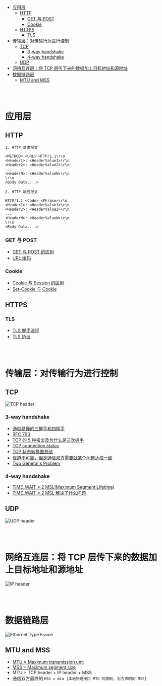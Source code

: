 - [应用层](#应用层)
  - [HTTP](#http)
    - [GET 与 POST](#get-与-post)
    - [Cookie](#cookie)
  - [HTTPS](#https)
    - [TLS](#tls)
- [传输层：对传输行为进行控制](#传输层对传输行为进行控制)
  - [TCP](#tcp)
    - [3-way handshake](#3-way-handshake)
    - [4-way handshake](#4-way-handshake)
  - [UDP](#udp)
- [网络互连层：将 TCP 层传下来的数据加上目标地址和源地址](#网络互连层将-tcp-层传下来的数据加上目标地址和源地址)
- [数据链路层](#数据链路层)
  - [MTU and MSS](#mtu-and-mss)


</br></br>


# 应用层
## HTTP
```
1. HTTP 请求报文

<METHOD> <URL> HTTP/1.1\r\n
<Header1>: <HeaderValue1>\r\n
<Header2>: <HeaderValue2>\r\n
...
<HeaderN>: <HeaderValueN>\r\n
\r\n
<Body Data....>

2. HTTP 响应报文

HTTP/1.1 <Code> <Phrase>\r\n
<Header1>: <HeaderValue1>\r\n
<Header2>: <HeaderValue2>\r\n
...
<HeaderN>: <HeaderValueN>\r\n
\r\n
<Body Data....>
```
### GET 与 POST
- [GET 与 POST 的区别](https://www.zhihu.com/question/28586791/answer/767316172)
- [URL 编码](http://www.ruanyifeng.com/blog/2010/02/url_encoding.html)

### Cookie
- [Cookie 与 Session 的区别](https://www.zhihu.com/question/19786827/answer/84540780)
- [Set-Cookie 与 Cookie](https://stackoverflow.com/questions/38485028/what-is-the-difference-between-set-cookie-and-cookie)

## HTTPS
### TLS
- [TLS 握手流程](https://zhuanlan.zhihu.com/p/86304211)
- [TLS 协议](https://cshihong.github.io/2019/05/09/SSL%E5%8D%8F%E8%AE%AE%E8%AF%A6%E8%A7%A3/)


</br></br>


# 传输层：对传输行为进行控制
## TCP
![TCP header](https://upload.wikimedia.org/wikipedia/commons/d/da/TCP_header.png)
### 3-way handshake
- [通俗易懂的三握手和四挥手](https://mp.weixin.qq.com/s/u56NcMs68sgi6uDpzJ61yw)
- [RFC 793](https://www.ietf.org/rfc/rfc793.txt)
- [TCP 的 5 种报文及为什么是三次握手](https://mp.weixin.qq.com/s/NIjxgx4NPn7FC4PfkHBAAQ)
- [TCP connection status](https://www.ibm.com/docs/en/zos/2.1.0?topic=SSLTBW_2.1.0/com.ibm.zos.v2r1.halu101/constatus.htm)
- [TCP 状态转换图总结](https://zhuanlan.zhihu.com/p/78540103)
- [信道不可靠，但是通信双方需要就某个问题达成一致](https://groups.google.com/g/pongba/c/kF6O7-MFxM0/m/5S7zIJ4yqKUJ)
- [Two General's Problem](https://en.wikipedia.org/wiki/Two_Generals%27_Problem)
### 4-way handshake 
- [TIME_WAIT = 2 MSL(Maximum Segment Lifetime)](https://www.zhihu.com/question/67013338/answer/2005038284)
- [TIME_WAIT = 2 MSL 解决了什么问题](https://cloud.tencent.com/developer/article/1450264)

## UDP
![UDP header](https://upload.wikimedia.org/wikipedia/commons/0/0c/UDP_header.png)


</br></br>


# 网络互连层：将 TCP 层传下来的数据加上目标地址和源地址
![IP header](https://upload.wikimedia.org/wikipedia/commons/thumb/6/60/IPv4_Packet-en.svg/1280px-IPv4_Packet-en.svg.png)


</br></br>


# 数据链路层
![Ethernet Type Frame](https://upload.wikimedia.org/wikipedia/commons/thumb/1/13/Ethernet_Type_II_Frame_format.svg/1280px-Ethernet_Type_II_Frame_format.svg.png)
## MTU and MSS
- [MTU = Maximum transmission unit](https://developer.aliyun.com/article/222535)
- [MSS = Maximum segment size](https://www.zhihu.com/question/48454744/answer/110946313)
- MTU = TCP header + IP header + MSS
- 通信双方最终的 `MSS = min {本地物理接口 MTU 的限制, 对方声明的 MSS}`